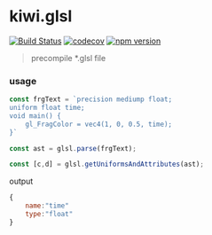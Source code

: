 # kiwi.glsl
[![Build Status](https://travis-ci.org/axmand/kiwi.glsl.svg?branch=master)](https://travis-ci.org/axmand/kiwi.glsl)
[![codecov](https://codecov.io/gh/axmand/kiwi.glsl/branch/master/graph/badge.svg)](https://codecov.io/gh/axmand/kiwi.glsl)
[![npm version](https://badge.fury.io/js/kiwi.glsl.svg)](https://badge.fury.io/js/kiwi.glsl)

> precompile *.glsl file
### usage ###
```javascript
const frgText = `precision mediump float;
uniform float time;
void main() {
	gl_FragColor = vec4(1, 0, 0.5, time);
}`

const ast = glsl.parse(frgText);

const [c,d] = glsl.getUniformsAndAttributes(ast);
```
output
``` javascript
{
    name:"time"
    type:"float"
}
```
